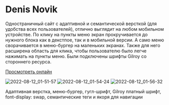 # Denis Novik

Одностраничный сайт с адаптивной и семантической версткой (для удобства всех пользователей), отлично выглядит на любом мобильном устройстве. По клику на пункты меню экран прокручивается до нужного блока как в декстпое, так и в мобильной версии. А само меню сворачивается в меню-бургер на маленьких экранах. Также для него расширена область для клика, чтобы пользователю было легче нажимать на пункты меню.
Были подключены шрифты Gilroy со стороннего ресурса.

[Просмотреть онлайн](https://teacher-cheater.github.io/d.novik/)






![2022-08-12_01-51-57](https://user-images.githubusercontent.com/85887160/184257164-c60893bb-3985-4b9b-8a92-176557d92b03.png)
![2022-08-12_01-54-24](https://user-images.githubusercontent.com/85887160/184257171-63c00069-7951-4e88-a307-94ae80563d55.png)
![2022-08-12_01-56-32](https://user-images.githubusercontent.com/85887160/184257172-56613802-fb71-4f04-a7d7-fa04d11686b7.png)








Адаптивная верстка, меню-бургер, гугл-шрифт, Gilroy платный шрифт, font-display: swap, семантические теги и якоря для навигации

